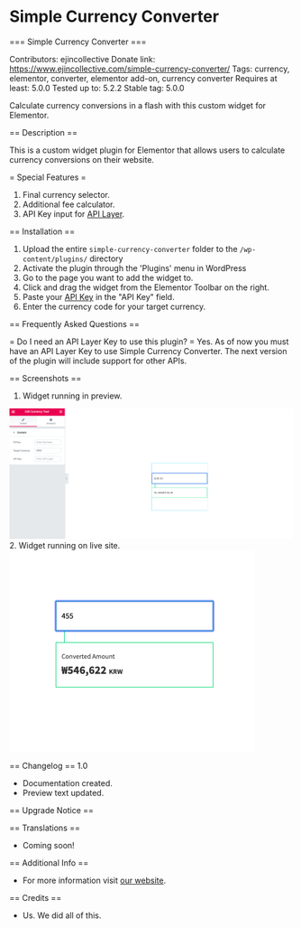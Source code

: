 # Simple Currency Converter
=== Simple Currency Converter ===

Contributors: ejincollective
Donate link: https://www.ejincollective.com/simple-currency-converter/
Tags: currency, elementor, converter, elementor add-on, currency converter
Requires at least: 5.0.0
Tested up to: 5.2.2
Stable tag: 5.0.0

Calculate currency conversions in a flash with this custom widget for Elementor.

== Description ==

This is a custom widget plugin for Elementor that allows users to calculate currency conversions on their website.

= Special Features =

1. Final currency selector.
2. Additional fee calculator.
3. API Key input for [API Layer](https://apilayer.com/).

== Installation ==

1. Upload the entire `simple-currency-converter` folder to the `/wp-content/plugins/` directory
2. Activate the plugin through the 'Plugins' menu in WordPress
3. Go to the page you want to add the widget to.
4. Click and drag the widget from the Elementor Toolbar on the right.
5. Paste your [API Key](https://apilayer.com/) in the "API Key" field.  
6. Enter the currency code for your target currency.  

== Frequently Asked Questions ==

= Do I need an API Layer Key to use this plugin? =
Yes. As of now you must have an API Layer Key to use Simple Currency Converter.  The next version of the plugin will include support for other APIs.

== Screenshots ==
1. Widget running in preview.
<img src="screenshots/screenshot-1.png">
2. Widget running on live site.
<img src="screenshots/screenshot-2.png">

== Changelog ==
1.0
* Documentation created.
* Preview text updated.

== Upgrade Notice ==

== Translations ==
* Coming soon!

== Additional Info ==
* For more information visit [our website](https://www.ejincollective.com/simple-currency-converter/).

== Credits ==
* Us. We did all of this.
